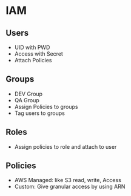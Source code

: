 # IAM

## Users
- UID with PWD
- Access with Secret
- Attach Policies

## Groups
- DEV Group
- QA Group
- Assign Policies to groups
- Tag users to groups

## Roles
- Assign policies to role and attach to user

## Policies
- AWS Managed: like S3 read, write, Access
- Custom: Give granular access by using ARN
